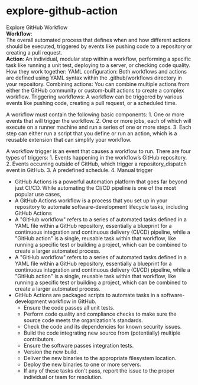 # explore-github-action
Explore GitHub Workflow  
**Workflow**:  
	The overall automated process that defines when and how different actions should be executed, triggered by events like pushing code to a repository or creating a pull request.  
**Action**:
	An individual, modular step within a workflow, performing a specific task like running a unit test, deploying to a server, or checking code quality. 
How they work together:
	YAML configuration:
Both workflows and actions are defined using YAML syntax within the .github/workflows directory in your repository. 
Combining actions:
	You can combine multiple actions from either the GitHub community or custom-built actions to create a complex workflow. 
Triggering workflows:
	A workflow can be triggered by various events like pushing code, creating a pull request, or a scheduled time. 
	
A workflow must contain the following basic components:
	1. One or more events that will trigger the workflow.
	2. One or more jobs, each of which will execute on a runner machine and run a series of one or more steps.
	3. Each step can either run a script that you define or run an action, which is a reusable extension that can simplify your workflow.

A workflow trigger is an event that causes a workflow to run. There are four types of triggers:
	1. Events happening in the workflow’s GitHub repository.
	2. Events occurring outside of GitHub, which trigger a repository_dispatch event in GitHub.
	3. A predefined schedule.
	4. Manual trigger
 
 - GitHub Actions is a powerful automation platform that goes far beyond just CI/CD. While automating the CI/CD pipeline is one of the most popular use cases,
 - A GitHub Actions workflow is a process that you set up in your repository to automate software-development lifecycle tasks, including GitHub Actions
 - A "GitHub workflow" refers to a series of automated tasks defined in a YAML file within a GitHub repository, essentially a blueprint for a continuous integration and continuous delivery (CI/CD) pipeline, while a "GitHub action" is a single, reusable task within that workflow, like running a specific test or building a project, which can be combined to create a larger automated process.
 - A "GitHub workflow" refers to a series of automated tasks defined in a YAML file within a GitHub repository, essentially a blueprint for a continuous integration and continuous delivery (CI/CD) pipeline, while a "GitHub action" is a single, reusable task within that workflow, like running a specific test or building a project, which can be combined to create a larger automated process. 
 - GitHub Actions are packaged scripts to automate tasks in a software-development workflow in GitHub.
	  - Ensure the code passes all unit tests.
	  - Perform code quality and compliance checks to make sure the source code meets the organization's standards.
	  - Check the code and its dependencies for known security issues.
	  - Build the code integrating new source from (potentially) multiple contributors.
	  - Ensure the software passes integration tests.
	  - Version the new build.
	  - Deliver the new binaries to the appropriate filesystem location.
	  - Deploy the new binaries to one or more servers.
	  - If any of these tasks don't pass, report the issue to the proper individual or team for resolution.
